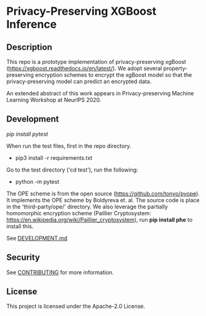 # Privacy-Preserving XGBoost Inference

## Description
This repo is a prototype implementation of privacy-preserving xgBoost (https://xgboost.readthedocs.io/en/latest/).
We adopt several property-preserving encryption schemes to encrypt the xgBoost model so that
the privacy-preserving model can predict an encrypted data. 

An extended abstract of this work appears in Privacy-preserving Machine Learning Workshop at NeurIPS 2020.

## Development

*pip install pytest*

When run the test files, first in the repo directory.

- pip3 install -r requirements.txt

Go to the test directory ('cd test'), run the following:
- python -m pytest


The OPE scheme is from the open source (https://github.com/tonyo/pyope).
 It implements the OPE scheme by Boldyreva et. al. The source code is place in the 'third-party/ope/' directory.
 We also leverage the partially homomorphic encryption scheme
 (Paillier Cryptosystem: https://en.wikipedia.org/wiki/Paillier_cryptosystem), run __pip install phe__ to
 install this.

See [DEVELOPMENT.md](./DEVELOPMENT.md)

## Security

See [CONTRIBUTING](CONTRIBUTING.md#security-issue-notifications) for more information.

## License

This project is licensed under the Apache-2.0 License.
